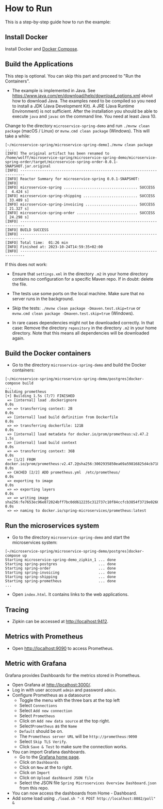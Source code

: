 # How to Run

This is a step-by-step guide how to run the example:

## Install Docker

Install Docker and [Docker Compose](https://docs.docker.com/compose/install/).

## Build the Applications

This step is optional. You can skip this part and
proceed to "Run the Containers".

* The example is implemented in Java. See
   https://www.java.com/en/download/help/download_options.xml about how
   to download Java. The
   examples need to be compiled so you need to install a JDK (Java
   Development Kit). A JRE (Java Runtime Environment) is not
   sufficient. After the installation you should be able to execute
   `java` and `javac` on the command line.
   You need at least Java 10. 
   
Change to the directory `microservice-spring-demo` and run `./mvnw clean
package` (macOS / Linux) or `mvnw.cmd clean package` (Windows). This will take a while:

```
[~/microservice-spring/microservice-spring-demo]./mvnw clean package
....
[INFO] The original artifact has been renamed to /home/wolff/microservice-spring/microservice-spring-demo/microservice-spring-order/target/microservice-spring-order-0.0.1-SNAPSHOT.jar.original
[INFO] ------------------------------------------------------------------------
[INFO] Reactor Summary for microservice-spring 0.0.1-SNAPSHOT:
[INFO]
[INFO] microservice-spring .................................. SUCCESS [  4.424 s]
[INFO] microservice-spring-shipping ......................... SUCCESS [ 33.489 s]
[INFO] microservice-spring-invoicing ........................ SUCCESS [ 21.327 s]
[INFO] microservice-spring-order ............................ SUCCESS [ 24.298 s]
[INFO] ------------------------------------------------------------------------
[INFO] BUILD SUCCESS
[INFO] ------------------------------------------------------------------------
[INFO] Total time:  01:26 min
[INFO] Finished at: 2023-10-24T14:59:35+02:00
[INFO] ------------------------------------------------------------------------
```

If this does not work:

* Ensure that `settings.xml` in the directory `.m2` in your home
directory contains no configuration for a specific Maven repo. If in
doubt: delete the file.

* The tests use some ports on the local machine. Make sure that no
server runs in the background.

* Skip the tests: `./mvnw clean package -Dmaven.test.skip=true` or
  `mvnw.cmd clean package -Dmaven.test.skip=true` (Windows).

* In rare cases dependencies might not be downloaded correctly. In
  that case: Remove the directory `repository` in the directory `.m2`
  in your home directory. Note that this means all dependencies will
  be downloaded again.

## Build the Docker containers

* Go to the directory `microservice-spring-demo` and build the Docker
  containers: 
```
[~/microservice-spring/microservice-spring-demo/postgres]docker-compose build
...
Building prometheus
[+] Building 1.5s (7/7) FINISHED
 => [internal] load .dockerignore                                                                                  0.0s
 => => transferring context: 2B                                                                                    0.0s
 => [internal] load build definition from Dockerfile                                                               0.0s
 => => transferring dockerfile: 121B                                                                               0.0s
 => [internal] load metadata for docker.io/prom/prometheus:v2.47.2                                                 1.5s
 => [internal] load build context                                                                                  0.0s
 => => transferring context: 36B                                                                                   0.0s
 => [1/2] FROM docker.io/prom/prometheus:v2.47.2@sha256:3002935850ea69a59816825d4cb718fafcdb9b124e4e6153ebc689462  0.0s
 => CACHED [2/2] ADD prometheus.yml  /etc/prometheus/                                                              0.0s
 => exporting to image                                                                                             0.0s
 => => exporting layers                                                                                            0.0s
 => => writing image sha256:fe7653ec96e872024bff7bc0dd612235c312737c10f84ccfcb3854f3719e0260                       0.0s
 => => naming to docker.io/spring-microservices/prometheus:latest
```

## Run the microservices system

* Go to the directory `microservice-spring-demo` and start the
  microservices system:

```
[~/microservice-spring/microservice-spring-demo/postgres]docker-compose up
Starting microservice-spring-demo_zipkin_1 ... done
Starting spring-postgres                   ... done
Starting spring-order                      ... done
Starting spring-invoicing                  ... done
Starting spring-shipping                   ... done
Starting spring-prometheus                 ... done
...
```

* Open `index.html`. It contains links to the web applications.

## Tracing

* Zipkin can be accessed at [http://localhost:9412](http://localhost:9412).

## Metrics with Prometheus

* Open [http://localhost:9090](http://localhost:9090) to access
  Prometheus.

## Metric with Grafana

Grafana provides Dashboards for the metrics stored in Prometheus.

* Open Grafana at [http://localhost:3000/](http://localhost:3000/).
* Log in with user account `admin` and password `admin`.
* Configure Prometheus as a datasource
  * Toggle the menu with the three bars at the top left
  * Select `Connections`
  * Select `Add new connection`
  * Select `Prometheus`
  * Click on `Add new data source` at the top right.
  * Select`Prometheus` as the `Name`
  * `Default` should be on.
  * The `Prometheus server URL` will be `http://prometheus:9090`
  * Select `Skip TLS Verify`.
  * Click `Save & Test` to make sure the connection works.
* You can import Grafana dashboards.
  * Go to the [Grafana home page](http://localhost:3000).
  * Click on `Dashboards`
  * Click on `New` at the to right.
  * Click on `Import`
  * Click on `Upload dashboard JSON file`
  * Select the JSON file `Spring Microservices Overview Dashboard.json` from this repo.
* You can now access the dashboards from Home - Dashboard.
* Add some load using `./load.sh "-X POST http://localhost:8082/poll" &`
